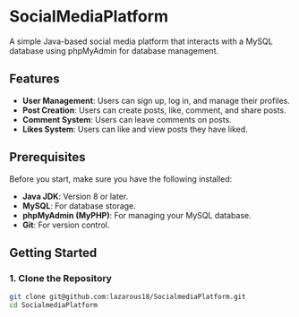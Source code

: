 # SocialMediaPlatform

A simple Java-based social media platform that interacts with a MySQL database using phpMyAdmin for database management.

## Features
- **User Management**: Users can sign up, log in, and manage their profiles.
- **Post Creation**: Users can create posts, like, comment, and share posts.
- **Comment System**: Users can leave comments on posts.
- **Likes System**: Users can like and view posts they have liked.

## Prerequisites
Before you start, make sure you have the following installed:
- **Java JDK**: Version 8 or later.
- **MySQL**: For database storage.
- **phpMyAdmin (MyPHP)**: For managing your MySQL database.
- **Git**: For version control.

## Getting Started

### 1. Clone the Repository
```bash
git clone git@github.com:lazarous18/SocialmediaPlatform.git
cd SocialmediaPlatform
